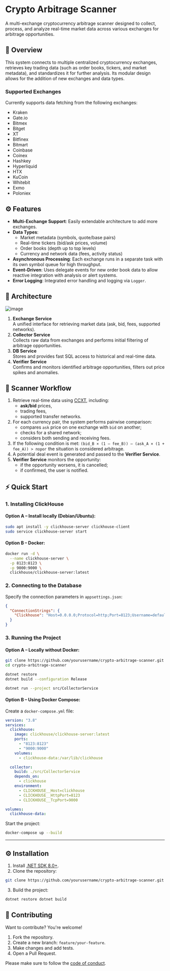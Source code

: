 # Crypto Arbitrage Scanner

A multi-exchange cryptocurrency arbitrage scanner designed to collect, process, and analyze real-time market data across various exchanges for arbitrage opportunities.

## 📌 Overview

This system connects to multiple centralized cryptocurrency exchanges, retrieves key trading data (such as order books, tickers, and market metadata), and standardizes it for further analysis. Its modular design allows for the addition of new exchanges and data types.

### Supported Exchanges

Currently supports data fetching from the following exchanges:

- Kraken
- Gate.io
- Bitmex
- Bitget
- XT
- Bitfinex
- Bitmart
- Coinbase
- Coinex
- Hashkey
- Hyperliquid
- HTX
- KuCoin
- Whitebit
- Exmo
- Poloniex

## ⚙️ Features

- **Multi-Exchange Support**: Easily extendable architecture to add more exchanges.
- **Data Types**:
  - Market metadata (symbols, quote/base pairs)
  - Real-time tickers (bid/ask prices, volume)
  - Order books (depth up to top levels)
  - Currency and network data (fees, activity status)
- **Asynchronous Processing**: Each exchange runs in a separate task with its own symbol queue for high throughput.
- **Event-Driven**: Uses delegate events for new order book data to allow reactive integration with analysis or alert systems.
- **Error Logging**: Integrated error handling and logging via `Logger`.

## 🧩 Architecture
![image](https://github.com/user-attachments/assets/d2083358-68cf-4f7f-ae3c-1664e2688e4e)

1. **Exchange Service**  
   A unified interface for retrieving market data (ask, bid, fees, supported networks).
2. **Collector Service**  
   Collects raw data from exchanges and performs initial filtering of arbitrage opportunities. 
3. **DB Service**  
   Stores and provides fast SQL access to historical and real-time data.  
4. **Verifier Service**  
   Confirms and monitors identified arbitrage opportunities, filters out price spikes and anomalies.

## 🔁 Scanner Workflow
1. Retrieve real-time data using [CCXT](https://github.com/ccxt/ccxt), including:
   - **ask/bid** prices,
   - trading fees,
   - supported transfer networks.
2. For each currency pair, the system performs pairwise comparison:
   - compares `ask` price on one exchange with `bid` on another;
   - checks for a shared network;
   - considers both sending and receiving fees.
3. If the following condition is met: `(bid_B × (1 – fee_B)) – (ask_A × (1 + fee_A)) > порог` the situation is considered arbitrage.
4. A potential deal event is generated and passed to the **Verifier Service**.
5. **Verifier Service** monitors the opportunity:
   - if the opportunity worsens, it is cancelled;
   - if confirmed, the user is notified.

## ⚡ Quick Start

### 1. Installing ClickHouse

#### Option A – Install locally (Debian/Ubuntu):

```bash
sudo apt install -y clickhouse-server clickhouse-client
sudo service clickhouse-server start
```
#### Option B – Docker:

```bash
docker run -d \
  --name clickhouse-server \
  -p 8123:8123 \
  -p 9000:9000 \
  clickhouse/clickhouse-server:latest
```

### 2. Connecting to the Database

Specify the connection parameters in `appsettings.json`:

```json
{
  "ConnectionStrings": {
    "Clickhouse": "Host=0.0.0.0;Protocol=http;Port=8123;Username=default;Password=xxx"
  }
}
```

### 3. Running the Project

#### Option A – Locally without Docker:

```bash
git clone https://github.com/yourusername/crypto-arbitrage-scanner.git
cd crypto-arbitrage-scanner

dotnet restore
dotnet build --configuration Release

dotnet run --project src/CollectorService
```

#### Option B – Using Docker Compose:

Create a `docker-compose.yml` file:

```yaml
version: "3.8"
services:
  clickhouse:
    image: clickhouse/clickhouse-server:latest
    ports:
      - "8123:8123"
      - "9000:9000"
    volumes:
      - clickhouse-data:/var/lib/clickhouse

  collector:
    build: ./src/CollectorService
    depends_on:
      - clickhouse
    environment:
      - CLICKHOUSE__Host=clickhouse
      - CLICKHOUSE__HttpPort=8123
      - CLICKHOUSE__TcpPort=9000

volumes:
  clickhouse-data:
```

Start the project:

```bash
docker-compose up --build
```

---

## ⚙️ Installation

1. Install [.NET SDK 8.0+](https://dotnet.microsoft.com/download).
2. Clone the repository:
   
```bash    
git clone https://github.com/yourusername/crypto-arbitrage-scanner.git cd crypto-arbitrage-scanner
```

3. Build the project:
   
```bash
dotnet restore dotnet build
```

## 🤝 Contributing

Want to contribute? You're welcome!

1. Fork the repository.
2. Create a new branch: `feature/your-feature`.
3. Make changes and add tests.
4. Open a Pull Request.

Please make sure to follow the [code of conduct](CODE_OF_CONDUCT.md).
